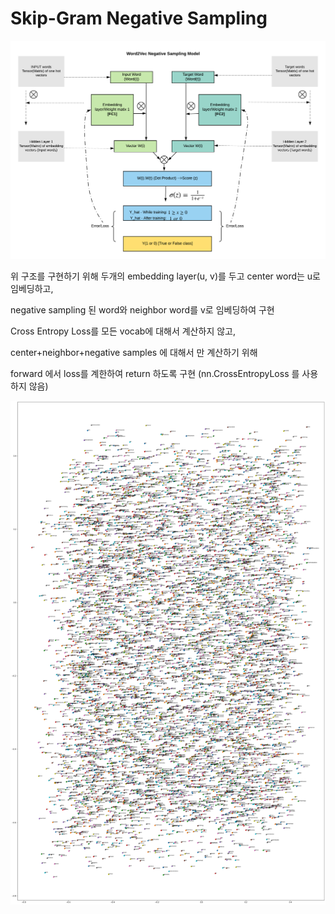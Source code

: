 # Skip-Gram Negative Sampling

![Image](../../img/SGNSStructure.png)

위 구조를 구현하기 위해 두개의 embedding layer(u, v)를 두고
center word는 u로 임베딩하고,

negative sampling 된 word와 neighbor word를 v로 임베딩하여 구현

Cross Entropy Loss를 모든 vocab에 대해서 계산하지 않고,

center+neighbor+negative samples 에 대해서 만 계산하기 위해 

forward 에서 loss를 계한하여 return 하도록 구현 (nn.CrossEntropyLoss 를 사용하지 않음)

![Image](../../img/SGNSResult.png)